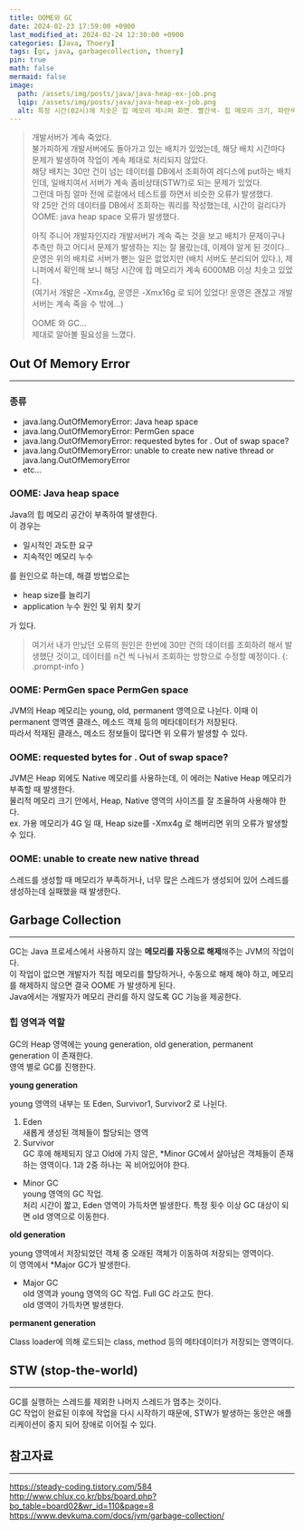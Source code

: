 ```yaml
---
title: OOME와 GC
date: 2024-02-23 17:59:00 +0900
last_modified_at: 2024-02-24 12:30:00 +0900
categories: [Java, Thoery]
tags: [gc, java, garbagecollection, thoery]
pin: true
math: false
mermaid: false
image:
  path: /assets/img/posts/java/java-heap-ex-job.png
  lqip: /assets/img/posts/java/java-heap-ex-job.png
  alt: 특정 시간(02시)에 치솟은 힙 메모리 제니퍼 화면. 빨간색- 힙 메모리 크기, 파란색- 힙 메모리 사용량 
---
```


> 개발서버가 계속 죽었다.    
> 불가피하게 개발서버에도 돌아가고 있는 배치가 있었는데, 해당 배치 시간마다 문제가 발생하여 작업이 계속 제대로 처리되지 않았다.   
> 해당 배치는 30만 건이 넘는 데이터를 DB에서 조회하여 레디스에 put하는 배치인데, 일배치여서 서버가 계속 좀비상태(STW?)로 되는 문제가 있었다.   
> 그런데 마침 얼마 전에 로컬에서 테스트를 하면서 비슷한 오류가 발생했다.   
> 약 25만 건의 데이터를 DB에서 조회하는 쿼리를 작성했는데, 시간이 걸리다가 OOME: java heap space 오류가 발생했다.
> 
> 아직 주니어 개발자인지라 개발서버가 계속 죽는 것을 보고 배치가 문제이구나 추측만 하고 어디서 문제가 발생하는 지는 잘 몰랐는데, 이제야 알게 된 것이다..   
> 운영은 위의 배치로 서버가 뻗는 일은 없었지만 (배치 서버도 분리되어 있다.), 제니퍼에서 확인해 보니 해당 시간에 힙 메모리가 계속 6000MB 이상 치솟고 있었다.   
> (여기서 개발은 -Xmx4g, 운영은 -Xmx16g 로 되어 있었다! 운영은 괜찮고 개발 서버는 계속 죽을 수 밖에...)
>
> OOME 와 GC...   
> 제대로 알아볼 필요성을 느꼈다.


## Out Of Memory Error
<hr/>

### 종류
- java.lang.OutOfMemoryError: Java heap space
- java.lang.OutOfMemoryError: PermGen space
- java.lang.OutOfMemoryError: requested bytes for . Out of swap space?
- java.lang.OutOfMemoryError: unable to create new native thread or java.lang.OutOfMemoryError
- etc...

### OOME: Java heap space
Java의 힙 메모리 공간이 부족하여 발생한다.   
이 경우는
- 일시적인 과도한 요구
- 지속적인 메모리 누수

를 원인으로 하는데, 해결 방법으로는
- heap size를 늘리기
- application 누수 원인 및 위치 찾기

가 있다.   
> 여기서 내가 만났던 오류의 원인은 한번에 30만 건의 데이터를 조회하려 해서 발생했단 것이고, 데이터를 n건 씩 나눠서 조회하는 방향으로 수정할 예정이다.
{: .prompt-info }

### OOME: PermGen space PermGen space
JVM의 Heap 메모리는 young, old, permanent 영역으로 나뉜다. 이때 이 permanent 영역엔 클래스, 메소드 객체 등의 메타데이터가 저장된다.   
따라서 적재된 클래스, 메소드 정보들이 많다면 위 오류가 발생할 수 있다.

### OOME: requested bytes for . Out of swap space?
JVM은 Heap 외에도 Native 메모리를 사용하는데, 이 에러는 Native Heap 메모리가 부족할 때 발생한다.   
물리적 메모리 크기 안에서, Heap, Native 영역의 사이즈를 잘 조율하여 사용해야 한다.   
ex. 가용 메모리가 4G 일 때, Heap size를 -Xmx4g 로 해버리면 위의 오류가 발생할 수 있다.

### OOME: unable to create new native thread
스레드를 생성할 때 메모리가 부족하거나, 너무 많은 스레드가 생성되어 있어 스레드를 생성하는데 실패했을 때 발생한다.


## Garbage Collection
<hr/>

GC는 Java 프로세스에서 사용하지 않는 **메모리를 자동으로 해제**해주는 JVM의 작업이다.   
이 작업이 없으면 개발자가 직접 메모리를 할당하거나, 수동으로 해제 해야 하고, 메모리를 해제하지 않으면 결국 OOME 가 발생하게 된다.   
Java에서는 개발자가 메모리 관리를 하지 않도록 GC 기능을 제공한다.

### 힙 영역과 역할
GC의 Heap 영역에는 young generation, old generation, permanent generation 이 존재한다.    
영역 별로 GC를 진행한다.

**young generation**

young 영역의 내부는 또 Eden, Survivor1, Survivor2 로 나뉜다.
1. Eden   
새롭게 생성된 객체들이 할당되는 영역
2. Survivor   
GC 후에 해제되지 않고 Old에 가지 않은, *Minor GC에서 살아남은 객체들이 존재하는 영역이다. 1과 2중 하나는 꼭 비어있어야 한다.

* Minor GC   
young 영역의 GC 작업.   
처리 시간이 짧고, Eden 영역이 가득차면 발생한다. 특정 횟수 이상 GC 대상이 되면 old 영역으로 이동한다.

**old generation**

young 영역에서 저장되었던 객체 중 오래된 객체가 이동하여 저장되는 영역이다.   
이 영역에서 *Major GC가 발생한다.

* Major GC   
old 영역과 young 영역의 GC 작업. Full GC 라고도 한다.   
old 영역이 가득차면 발생한다.  

**permanent generation**

Class loader에 의해 로드되는 class, method 등의 메타데이터가 저장되는 영역이다.

## STW (stop-the-world)
<hr/>

GC를 실행하는 스레드를 제외한 나머지 스레드가 멈추는 것이다.   
GC 작업이 완료된 이후에 작업을 다시 시작하기 때문에, STW가 발생하는 동안은 애플리케이션이 중지 되어 장애로 이어질 수 있다.

## 참고자료
<hr/>

<https://steady-coding.tistory.com/584>   
<http://www.chlux.co.kr/bbs/board.php?bo_table=board02&wr_id=110&page=8>   
<https://www.devkuma.com/docs/jvm/garbage-collection/>
